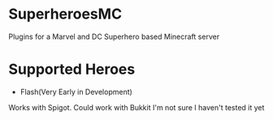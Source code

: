 # SuperheroesMC
Plugins for a Marvel and DC Superhero based Minecraft server

<h1> Supported Heroes </h1>
<ul>
  <li> Flash(Very Early in Development) </li>
  </ul>


Works with Spigot. Could work with Bukkit I'm not sure I haven't tested it yet
